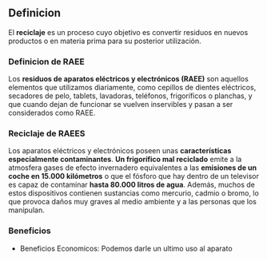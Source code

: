 ## Definicion
El **reciclaje** es un proceso cuyo objetivo es convertir residuos en nuevos productos o en materia prima para su posterior utilización.
### Definicion de RAEE
Los **residuos de aparatos eléctricos y electrónicos (RAEE)** son aquellos elementos que utilizamos diariamente, como cepillos de dientes eléctricos, secadores de pelo, tablets, lavadoras, teléfonos, frigoríficos o planchas, y que cuando dejan de funcionar se vuelven inservibles y pasan a ser considerados como RAEE.
### Reciclaje de RAEES
Los aparatos eléctricos y electrónicos poseen unas **características especialmente contaminantes**. **Un frigorífico mal reciclado** emite a la atmosfera gases de efecto invernadero equivalentes a las **emisiones de un coche en 15.000 kilómetros** o que el fósforo que hay dentro de un televisor es capaz de contaminar **hasta 80.000 litros de agua**. Además, muchos de estos dispositivos contienen sustancias como mercurio, cadmio o bromo, lo que provoca daños muy graves al medio ambiente y a las personas que los manipulan.
### Beneficios
- Beneficios Economicos: Podemos darle un ultimo uso al aparato 


<!--stackedit_data:
eyJoaXN0b3J5IjpbLTEzMjA5NjAzNDksMTUyMTc5NDU2XX0=
-->